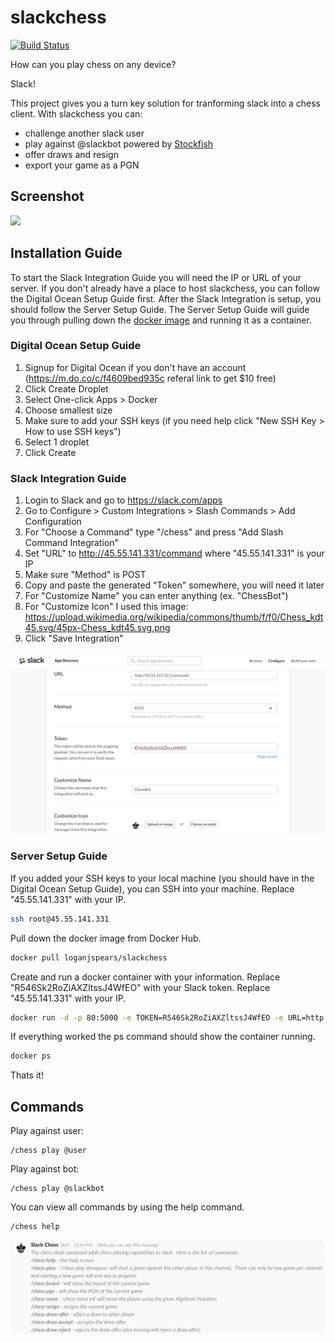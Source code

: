# slackchess
[![Build Status](https://travis-ci.org/loganjspears/slackchess.svg?branch=master)](https://travis-ci.org/loganjspears/slackchess)

How can you play chess on any device?  

Slack!  

This project gives you a turn key solution for tranforming slack into a chess client. With slackchess you can:
- challenge another slack user
- play against @slackbot powered by [Stockfish](https://stockfishchess.org)
- offer draws and resign
- export your game as a PGN

## Screenshot
<img src="https://raw.githubusercontent.com/loganjspears/slackchess/master/screen_shots/screen_shot_1.png" width="600">

## Installation Guide

To start the Slack Integration Guide you will need the IP or URL of your server.  If you don't already have a place to host slackchess, you can follow the Digital Ocean Setup Guide first.  After the Slack Integration is setup, you should follow the Server Setup Guide.  The Server Setup Guide will guide you through pulling down the [docker image](https://hub.docker.com/r/loganjspears/slackchess/) and running it as a container.  

### Digital Ocean Setup Guide

1. Signup for Digital Ocean if you don't have an account (https://m.do.co/c/f4609bed935c referal link to get $10 free)
2. Click Create Droplet
3. Select One-click Apps > Docker 
4. Choose smallest size
5. Make sure to add your SSH keys (if you need help click "New SSH Key > How to use SSH keys")
6. Select 1 droplet
7. Click Create

### Slack Integration Guide

1. Login to Slack and go to https://slack.com/apps
2. Go to Configure > Custom Integrations > Slash Commands > Add Configuration
3. For "Choose a Command" type "/chess" and press "Add Slash Command Integration"
4. Set "URL" to http://45.55.141.331/command where "45.55.141.331" is your IP
5. Make sure "Method" is POST
6. Copy and paste the generated "Token" somewhere, you will need it later
7. For "Customize Name" you can enter anything (ex. "ChessBot")
8. For "Customize Icon" I used this image: https://upload.wikimedia.org/wikipedia/commons/thumb/f/f0/Chess_kdt45.svg/45px-Chess_kdt45.svg.png
9. Click "Save Integration"

![slack integration](/screen_shots/screen_shot_3.png)

### Server Setup Guide

If you added your SSH keys to your local machine (you should have in the Digital Ocean Setup Guide), you can SSH into your machine.  Replace "45.55.141.331" with your IP. 
```bash
ssh root@45.55.141.331
```

Pull down the docker image from Docker Hub.
```bash
docker pull loganjspears/slackchess
```
 
Create and run a docker container with your information. Replace "R546Sk2RoZiAXZltssJ4WfEO" with your Slack token.  Replace "45.55.141.331" with your IP.  
```bash
docker run -d -p 80:5000 -e TOKEN=R546Sk2RoZiAXZltssJ4WfEO -e URL=http://45.55.141.331 loganjspears/slackchess
```

If everything worked the ps command should show the container running.  
```bash
docker ps
```

Thats it!

## Commands

Play against user:
```
/chess play @user
```

Play against bot:
```
/chess play @slackbot
```

You can view all commands by using the help command.
```
/chess help
```
 
![slackchess](/screen_shots/screen_shot_2.png)

